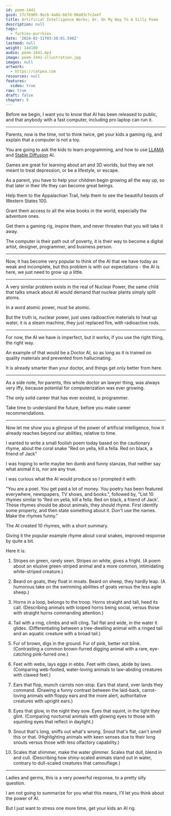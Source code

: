 ```yaml
---
id: poem-1441
guid: 17c7b985-9ecb-4a8e-b67d-96a83c7c2eef
title: Artificial Intelligence Works; Or, On My Way To A Silly Poem
description: null
tags:
  - furkies-purrkies
date: '2024-02-11T03:38:01.596Z'
lastmod: null
weight: 144100
audio: poem-1441.mp3
image: poem-1441-illustration.jpg
images: null
artwork:
  - https://catpea.com
resources: null
features:
  video: true
raw: true
draft: false
chapter: 9
---
```


Before we begin, I want you to know that AI has been released to public,
and that anybody with a fast computer, including pro laptop can run it.

---

Parents, now is the time, not to think twice, get your kids a gaming rig,
and explain that a computer is not a toy.

You are going to ask the kids to learn programming,
and how to use [LLAMA][1] and [Stable Diffusion][2] AI.

Games are great for learning about art and 3D worlds,
but they are not meant to treat depression, or be a lifestyle, or escape.

As a parent, you have to help your children begin growing all the way up,
so that later in their life they can become great beings.

Help them to the Appalachian Trail,
help them to see the beautiful beasts of Western States 100.

Grant them access to all the wise books in the world,
especially the adventure ones.

Get them a gaming rig, inspire them,
and never threaten that you will take it away.

The computer is their path out of poverty,
it is their way to become a digital artist, designer, programmer, and business person.

---

Now, it has become very popular to think of the AI that we have today as weak and incomplete,
but this problem is with our expectations - the AI is here, we just need to grow up a little.

---

A very similar problem exists in the real of Nuclear Power,
the same child that talks smack about AI would demand that nuclear plants simply split atoms.

In a word atomic power,
must be atomic.

But the truth is, nuclear power, just uses radioactive materials to heat up water,
it is a steam machine, they just replaced fire, with radioactive rods.

---

For now, the AI we have is imperfect,
but it works, if you use the right thing, the right way.

An example of that would be a Doctor AI,
so as long as it is trained on quality materials and prevented from hallucinating.

It is already smarter than your doctor,
and things get only better from here.

---

As a side note, for parents, this whole doctor an lawyer thing,
was always very iffy, because potential for computerization was ever growing.

The only solid career that has ever existed,
is programmer.

Take time to understand the future,
before you make career recommendations.

---

Now let me show you a glimpse of the power of artificial intelligence,
how it already reaches beyond our abilities, relative to time.

I wanted to write a small foolish poem today based on the cautionary rhyme,
about the coral snake "Red on yella, kill a fella. Red on black, a friend of Jack"

I was hoping to write maybe ten dumb and funny stanzas,
that neither say what animal it is, nor are any true.

I was curious what the AI would produce so I prompted it with:

"You are a poet. You get paid a lot of money. You poetry has been featured everywhere, newspapers, TV shows, and books.",
followed by, "List 10 rhymes similar to 'Red on yella, kill a fella. Red on black, a friend of Jack'.
These rhymes should be about animals, they should rhyme.
First identify some property, and then state something about it. Don't use the names. Make the rhymes funny."

The AI created 10 rhymes,
with a short summary.

Giving it the popular example rhyme about coral snakes,
improved response by quite a bit.

Here it is:

1. Stripes on green, rarely seen. Stripes on white, gives a fright.
   (A poem about an elusive green-striped animal and a more common, intimidating white-striped creature.)

2. Beard on goats, they float in moats. Beard on sheep, they hardly leap.
   (A humorous take on the swimming abilities of goats versus the less agile sheep.)

3. Horns in a loop, belongs to the troop. Horns straight and tall, heed its call.
   (Describing animals with looped horns being social, versus those with straight horns commanding attention.)

4. Tail with a ring, climbs and will cling. Tail flat and wide, in the water it glides.
   (Differentiating between a tree-dwelling animal with a ringed tail and an aquatic creature with a broad tail.)

5. Fur of brown, digs in the ground. Fur of pink, better not blink.
   (Contrasting a common brown-furred digging animal with a rare, eye-catching pink-furred one.)

6. Feet with webs, lays eggs in ebbs. Feet with claws, abide by laws.
   (Comparing web-footed, water-loving animals to law-abiding creatures with clawed feet.)

7. Ears that flop, munch carrots non-stop. Ears that stand, over lands they command.
   (Drawing a funny contrast between the laid-back, carrot-loving animals with floppy ears and the more alert, authoritative creatures with upright ears.)

8. Eyes that glow, in the night they sow. Eyes that squint, in the light they glint.
   (Comparing nocturnal animals with glowing eyes to those with squinting eyes that reflect in daylight.)

9. Snout that's long, sniffs out what's wrong. Snout that's flat, can't smell this or that.
   (Highlighting animals with keen senses due to their long snouts versus those with less olfactory capability.)

10. Scales that shimmer, make the water glimmer. Scales that dull, blend in and cull.
   (Describing how shiny-scaled animals stand out in water, contrary to dull-scaled creatures that camouflage.)

---

Ladies and germs,
this is a very powerful response, to a pretty silly question.

I am not going to summarize for you what this means,
I'll let you think about the power of AI.

But I just want to stress one more time,
get your kids an AI rig.

[1]: https://www.youtube.com/results?search_query=How+to+install+LLaMA
[2]: https://www.youtube.com/results?search_query=how+to+install+stable+diffusion+
